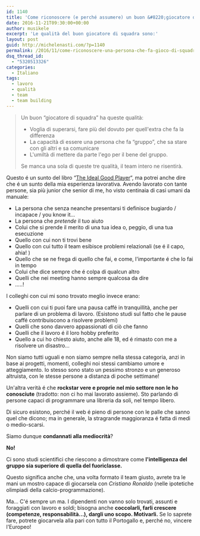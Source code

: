 ```yaml
---
id: 1140
title: 'Come riconoscere (e perché assumere) un buon &#8220;giocatore di squadra&#8221; '
date: 2016-11-21T09:30:00+00:00
author: musikele
excerpt: 'Le qualità del buon giocatore di squadra sono:'
layout: post
guid: http://michelenasti.com/?p=1140
permalink: /2016/11/come-riconoscere-una-persona-che-fa-gioco-di-squadra/
dsq_thread_id:
  - "5320513326"
categories:
  - Italiano
tags:
  - lavoro
  - qualità
  - team
  - team building
---
```

> Un buon &#8220;giocatore di squadra&#8221; ha queste qualità:
> 
>   * Voglia di superarsi, fare più del dovuto per quell'extra che fa la differenza
>   * La capacità di essere una persona che fa &#8220;gruppo&#8221;, che sa stare con gli altri e sa comunicare
>   * L'umiltà di mettere da parte l'ego per il bene del gruppo. 
> 
> Se manca una sola di queste tre qualità, il team intero ne risentirà. 

Questo é un sunto del libro &#8220;[The Ideal Good Player](http://blnk.to/e7821b80)&#8220;, ma potrei anche dire che é un sunto della mia esperienza lavorativa. Avendo lavorato con tante persone, sia più junior che senior di me, ho visto centinaia di casi umani da manuale: 

  * La persona che senza neanche presentarsi ti definisce bugiardo / incapace / you know it... 
  * La persona che _pretende_ il tuo aiuto 
  * Colui che si prende il merito di una tua idea o,  peggio, di una tua esecuzione 
  * Quello con cui non ti trovi bene
  * Quello con cui tutto il team esibisce problemi relazionali (se é il capo, ahia! ) 
  * Quello che se ne frega di quello che fai, e come, l'importante é che lo fai in tempo
  * Colui che dice sempre che é colpa di qualcun altro 
  * Quelli che nei meeting hanno sempre qualcosa da dire 
  * .....! 

I colleghi con cui mi sono trovato meglio invece erano: 

  * Quelli con cui ti puoi fare una pausa caffé in tranquillità, anche per parlare di un problema di lavoro. (Esistono studi sul fatto che le pause caffé contribuiscono a risolvere problemi) 
  * Quelli che sono davvero appassionati di ciò che fanno
  * Quelli che il lavoro é il loro hobby preferito 
  * Quello a cui ho chiesto aiuto, anche alle 18, ed é rimasto con me a risolvere un disastro... 

Non siamo tutti uguali e non siamo sempre nella stessa categoria, anzi in base ai progetti, momenti, colleghi noi stessi cambiamo umore e atteggiamento. Io stesso sono stato un pessimo stronzo e un generoso altruista, con le stesse persone a distanza di poche settimane!  

Un'altra verità é che **rockstar vere e proprie nel mio settore non le ho conosciute** (tradotto: non ci ho mai lavorato assieme). Sto parlando di persone capaci di programmare una libreria da soli, nel tempo libero.

Di sicuro esistono, perché il web é pieno di persone con le palle che sanno quel che dicono; ma in generale, la stragrande maggioranza é fatta di medi o medio-scarsi. 

Siamo dunque **condannati alla mediocrità**? 

**No!**

Ci sono studi scientifici che riescono a dimostrare come **l'intelligenza del gruppo sia superiore di quella del fuoriclasse.** 

Questo significa anche che, una volta formato il team giusto, avrete tra le mani un mostro capace di giocarsela con _Cristiano Ronaldo_ (nelle ipotetiche olimpiadi della calcio-programmazione). 

Ma... C'é sempre un ma. I dipendenti non vanno solo trovati, assunti e foraggiati con lavoro e soldi; bisogna anche **coccolarli, farli crescere (competenze, responsabilità...), dargli uno scopo. Motivarli.** Se lo saprete fare, potrete giocarvela alla pari con tutto il Portogallo e, perché no, vincere l'Europeo! 